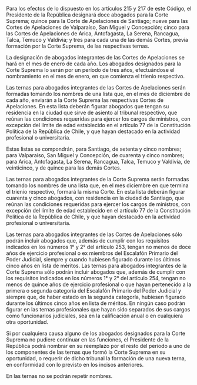 Para los efectos de lo dispuesto en los artículos 215 y 217 de este Código, el Presidente de la República designará doce abogados para la Corte Suprema; quince para la Corte de Apelaciones de Santiago; nueve para las Cortes de Apelaciones de Valparaíso, San Miguel y Concepción; cinco para las Cortes de Apelaciones de Arica, Antofagasta, La Serena, Rancagua, Talca, Temuco y Valdivia; y tres para cada una de las demás Cortes, previa formación por la Corte Suprema, de las respectivas ternas.

La designación de abogados integrantes de las Cortes de Apelaciones se hará en el mes de enero de cada año. Los abogados designados para la Corte Suprema lo serán por un período de tres años, efectuándose el nombramiento en el mes de enero, en que comienza el trienio respectivo.

Las ternas para abogados integrantes de las Cortes de Apelaciones serán formadas tomando los nombres de una lista que, en el mes de diciembre de cada año, enviarán a la Corte Suprema las respectivas Cortes de Apelaciones. En esta lista deberán figurar abogados que tengan su residencia en la ciudad que sirve de asiento al tribunal respectivo, que reúnan las condiciones requeridas para ejercer los cargos de ministros, con excepción del límite de edad establecido en el artículo 77 de la Constitución Política de la República de Chile, y que hayan destacado en la actividad profesional o universitaria.

Estas listas se compondrán, para Santiago, de setenta y cinco nombres; para Valparaíso, San Miguel y Concepción, de cuarenta y cinco nombres; para Arica, Antofagasta, La Serena, Rancagua, Talca, Temuco y Valdivia, de veinticinco, y de quince para las demás Cortes.

Las ternas para abogados integrantes de la Corte Suprema serán formadas tomando los nombres de una lista que, en el mes diciembre en que termina el trienio respectivo, formará la misma Corte. En esta lista deberán figurar cuarenta y cinco abogados, con residencia en la ciudad de Santiago, que reúnan las condiciones requeridas para ejercer los cargos de ministros, con excepción del límite de edad establecido en el artículo 77 de la Constitución Política de la República de Chile, y que hayan destacado en la actividad profesional o universitaria.

Las ternas para abogados integrantes de las Cortes de Apelaciones sólo podrán incluir abogados que, además de cumplir con los requisitos indicados en los números 1°  y 2°  del artículo 253, tengan no menos de doce años de ejercicio profesional o ex miembros del Escalafón Primario del Poder Judicial, siempre y cuando hubiesen figurado durante los últimos cinco años en lista de méritos. Las ternas para abogados integrantes de la Corte Suprema sólo podrán incluir abogados que, además de cumplir con los requisitos indicados en los números 1°  y 2°  del artículo 254, tengan no menos de quince años de ejercicio profesional o que hayan pertenecido a la primera o segunda categoría del Escalafón Primario del Poder Judicial y siempre que, de haber estado en la segunda categoría, hubiesen figurado durante los últimos cinco años en lista de méritos. En ningún caso podrán figurar en las ternas profesionales que hayan sido separados de sus cargos como funcionarios judiciales, sea en la calificación anual o en cualquiera otra oportunidad.

Si por cualquiera causa alguno de los abogados designados para la Corte Suprema no pudiere continuar en las funciones, el Presidente de la República podrá nombrar en su reemplazo por el resto del período a uno de los componentes de las ternas que formó la Corte Suprema en su oportunidad, o requerir de dicho tribunal la formación de una nueva terna, en conformidad con lo previsto en los incisos anteriores.

En las ternas no se podrán repetir nombres.
